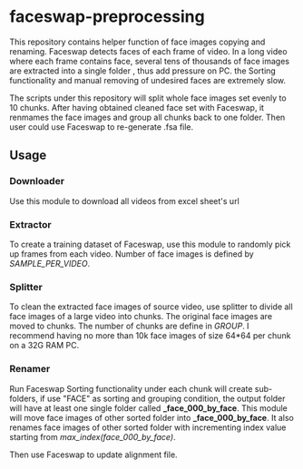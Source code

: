 # faceswap-preprocessing

This repository contains helper function of face images copying and renaming.
Faceswap detects faces of each frame of video. 
In a long video where each frame contains face, several tens of thousands of face images are extracted into a single folder
, thus add pressure on PC. the Sorting functionality and manual removing of undesired faces are extremely slow.

The scripts under this repository will split whole face images set evenly to 10 chunks.
After having obtained cleaned face set with Faceswap, it renmames the face images and group all chunks back to one folder.
Then user could use Faceswap to re-generate .fsa file.

## Usage
### Downloader
Use this module to download all videos from excel sheet's url

### Extractor
To create a training dataset of Faceswap, use this module to randomly pick up frames from each video.
Number of face images is defined by *SAMPLE_PER_VIDEO*.

### Splitter
To clean the extracted face images of source video, use splitter to divide all face images of a large video into chunks.
The original face images are moved to chunks. The number of chunks are define in *GROUP*.
I recommend having no more than 10k face images of size 64*64 per chunk on a 32G RAM PC.

### Renamer
Run Faceswap Sorting functionality under each chunk will create sub-folders, if use "FACE" as
sorting and grouping condition, the output folder will have at least one single folder called **_face_000_by_face**.
This module will move face images of other sorted folder into **_face_000_by_face**.
It also renames face images of other sorted folder with incrementing index value starting from 
*max_index(face_000_by_face)*.

Then use Faceswap to update alignment file.
 
